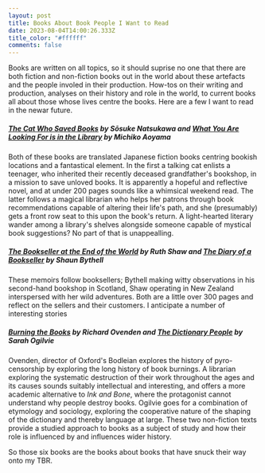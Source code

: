 ```yaml
---
layout: post
title: Books About Book People I Want to Read
date: 2023-08-04T14:00:26.333Z
title_color: "#ffffff"
comments: false
---
```

Books are written on all topics, so it should suprise no one that there are both fiction and non-fiction books out in the world about these artefacts and the people involed in their production. How-tos on their writing and production, analyses on their history and role in the world, to current books all about those whose lives centre the books. Here are a few I want to read in the newar future.



##### [T﻿he Cat Who Saved Books](https://app.thestorygraph.com/books/19a53404-887d-4bde-b209-60fb17679d2c) by Sōsuke Natsukawa and [What You Are Looking For is in the Library](https://app.thestorygraph.com/books/2409ddb7-9114-42fd-86c4-39996c61befc) by Michiko Aoyama

B﻿oth of these books are translated Japanese fiction books centring bookish locations and a fantastical element. In the first a talking cat enlists a teenager, who inherited their recently deceased grandfather's bookshop, in a mission to save unloved books. It is apparently a hopeful and reflective novel, and at under 200 pages sounds like a whimsical weekend read. The latter follows a magical librarian who helps her patrons through book recommendations capable of altering their life's path, and she (presumably) gets a front row seat to this upon the book's return. A light-hearted literary wander among a library's shelves alongside someone capable of mystical book suggestions? No part of that is unappealling.



##### [T﻿he Bookseller at the End of the World](https://app.thestorygraph.com/books/fdd9a6ca-8508-4f7e-8b7a-3212e77fa61f) by Ruth Shaw and [The Diary of a Bookseller](https://app.thestorygraph.com/books/a0545a9c-cd38-4f6b-b3fd-d55c8bbe62c9) by Shaun Bythell

T﻿hese memoirs follow booksellers; Bythell making witty observations in his second-hand bookshop in Scotland, Shaw operating in New Zealand interspersed with her wild adventures. Both are a little over 300 pages and reflect on the sellers and their customers. I anticipate a number of interesting stories



##### [Burning the Books](https://app.thestorygraph.com/books/cf893705-ae12-4bf2-97d3-c3c5d1a76ccb) by Richard Ovenden and [The Dictionary People](https://app.thestorygraph.com/books/fc13b2a0-bbb6-487c-977a-7d6f5294c38c) by Sarah Ogilvie

O﻿venden, director of Oxford's Bodleian explores the history of pyro-censorship by exploring the long history of book burnings. A librarian exploring the systematic destruction of their work throughout the ages and its causes sounds suitably intellectual and interesting, and offers a more academic alternative to *Ink and Bone*, where the protagonist cannot understand why people destroy books. Ogilvie goes for a combination of etymology and sociology, exploring the cooperative nature of the shaping of the dictionary and thereby language at large. These two non-fiction texts provide a studied approach to books as a subject of study and how their role is influenced by and influences wider history.



S﻿o those six books are the books about books that have snuck their way onto my TBR.